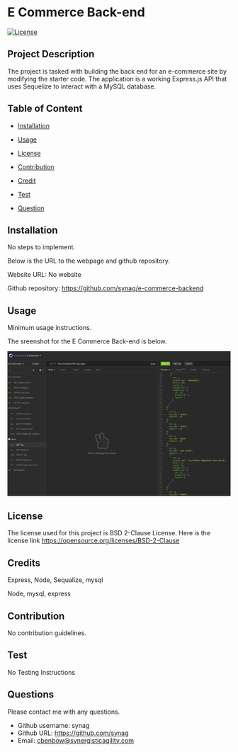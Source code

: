 # E Commerce Back-end  

[![License](https://img.shields.io/badge/License-BSD%202--Clause-orange.svg)](https://opensource.org/licenses/BSD-2-Clause)


## Project Description 
The project is tasked with building the back end for an e-commerce site by modifying the starter code. The application is a  working Express.js API that uses Sequelize to interact with a MySQL database.

## Table of Content

* [Installation](#installation)

* [Usage](#usage)

* [License](#License)

* [Contribution](#Contribution)

* [Credit](#Credits)

* [Test](#Test)

* [Question](#Question) 

## Installation
No steps to implement. 


Below is the URL to the webpage and github repository. 

Website URL: No website

Github repository: https://github.com/synag/e-commerce-backend


## Usage
Minimum usage instructions.

The sreenshot for the E Commerce Back-end is below. 

![E Commerce Back-end](\Develop\Image\screenshot.jpg)

## License
The license used for this project is BSD 2-Clause License. Here is the license link https://opensource.org/licenses/BSD-2-Clause

## Credits
Express, Node, Sequalize, mysql

Node, mysql, express

## Contribution
No contribution guidelines.

## Test
No Testing Instructions

## Questions
Please contact me with any questions.  

* Github username: synag
* Github URL: https://github.com/synag
* Email:  cbenbow@synergisticagility.com 
